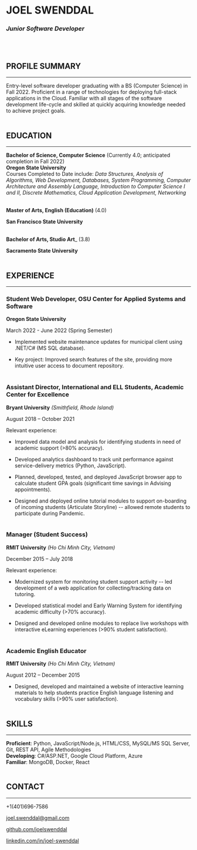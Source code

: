 # JOEL SWENDDAL

### *Junior Software Developer*
\
&nbsp;
## PROFILE SUMMARY
---
Entry-level software developer graduating with a BS (Computer Science) in Fall 2022. Proficient in a range of technologies for deploying full-stack applications in the Cloud. Familiar with all stages of the software development life-cycle and skilled at quickly acquiring knowledge needed to achieve project goals.
\
&nbsp;

## EDUCATION
---
__Bachelor of Science, Computer Science__ (Currently 4.0; anticipated completion in Fall 2022)   
__Oregon State University__  
Courses Completed to Date include: *Data Structures, Analysis of Algorithms, Web Development, Databases, System Programming, Computer Architecture and Assembly Language, Introduction to Computer Science I and II, Discrete Mathematics, Cloud Application Development, Networking* 
\
&nbsp; 

__Master of Arts, English (Education)__ (4.0) 

__San Francisco State University__
\
&nbsp;    

__Bachelor of Arts, Studio Art___ (3.8) 

__Sacramento State University__
\
&nbsp;
## EXPERIENCE
--- 
### Student Web Developer, OSU Center for Applied Systems and Software

__Oregon State University__

March 2022 - June 2022 (Spring Semester)

- Implemented website maintenance updates for municipal client using .NET/C# (MS SQL database).

- Key project: Improved search features of the site, providing more intuitive user access to document repository.
\
&nbsp;

### Assistant Director, International and ELL Students, Academic Center for Excellence 

__Bryant University__ *(Smithfield, Rhode Island)* 

August 2018 – October 2021 

Relevant experience: 

- Improved data model and analysis for identifying students in need of academic support (>80% accuracy).

- Developed analytics dashboard to track unit performance against service-delivery metrics (Python, JavaScript).

- Planned, developed, tested, and deployed JavaScript browser app to calculate student GPA goals (significant time savings in Advising appointments).

- Designed and deployed online tutorial modules to support on-boarding of incoming students (Articulate Storyline) -- allowed remote students to participate during Pandemic. 
\
&nbsp;

### Manager (Student Success)  

__RMIT University__ *(Ho Chi Minh City, Vietnam)* 

December 2015 – July 2018 

Relevant experience: 

- Modernized system for monitoring student support activity -- led development of a web application for collecting/tracking data on tutoring.

- Developed statistical model and Early Warning System for identifying academic difficulty (>70% accuracy).

- Designed and developed online modules to replace live workshops with interactive eLearning experiences (>90% student satisfaction).
\
&nbsp;

### Academic English Educator  

__RMIT University__ *(Ho Chi Minh City, Vietnam)* 

August 2012 – December 2015

- Designed, developed and maintained a website of interactive learning materials to help students practice English language listening and vocabulary skills (>90% user satisfaction).
\
&nbsp;

## SKILLS
---
__Proficient__: Python, JavaScript/Node.js, HTML/CSS, MySQL/MS SQL Server, Git, REST API, Agile Methodologies  
__Developing__: C#/ASP.NET, Google Cloud Platform, Azure  
__Familiar__: MongoDB, Docker, React
\
&nbsp;

## CONTACT
---

+1(401)696-7586

joel.swenddal@gmail.com

[github.com/joelswenddal](https://github.com/joelswenddal)

[linkedin.com/in/joel-swenddal](https://www.linkedin.com/in/joel-swenddal-488293117/)


